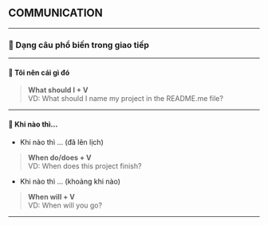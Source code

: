 ## COMMUNICATION

---

### 📌 Dạng câu phổ biến trong giao tiếp

---

#### 📌 Tôi nên cái gì đó

> **What should I + V**  
> VD: What should I name my project in the README.me file?

---

#### 📌 Khi nào thì...

- Khi nào thì ... (đã lên lịch)
> **When do/does + V**  
> VD: When does this project finish?

- Khi nào thì ... (khoảng khi nào)
> **When will + V**  
> VD: When will you go?

---